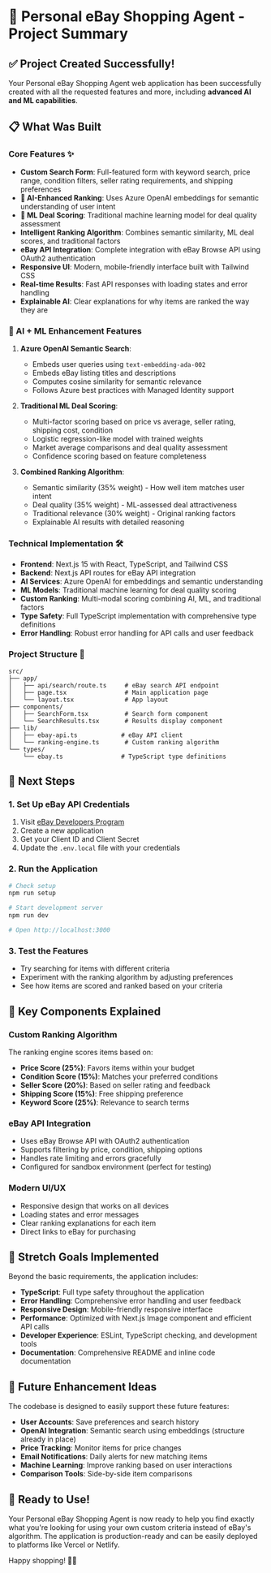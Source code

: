 # 🛒 Personal eBay Shopping Agent - Project Summary

## ✅ Project Created Successfully!

Your Personal eBay Shopping Agent web application has been successfully created with all the requested features and more, including **advanced AI and ML capabilities**.

## 📋 What Was Built

### Core Features ✨
- **Custom Search Form**: Full-featured form with keyword search, price range, condition filters, seller rating requirements, and shipping preferences
- **🧠 AI-Enhanced Ranking**: Uses Azure OpenAI embeddings for semantic understanding of user intent
- **🤖 ML Deal Scoring**: Traditional machine learning model for deal quality assessment
- **Intelligent Ranking Algorithm**: Combines semantic similarity, ML deal scores, and traditional factors
- **eBay API Integration**: Complete integration with eBay Browse API using OAuth2 authentication
- **Responsive UI**: Modern, mobile-friendly interface built with Tailwind CSS
- **Real-time Results**: Fast API responses with loading states and error handling
- **Explainable AI**: Clear explanations for why items are ranked the way they are

### 🧠 AI + ML Enhancement Features
1. **Azure OpenAI Semantic Search**:
   - Embeds user queries using `text-embedding-ada-002`
   - Embeds eBay listing titles and descriptions
   - Computes cosine similarity for semantic relevance
   - Follows Azure best practices with Managed Identity support

2. **Traditional ML Deal Scoring**:
   - Multi-factor scoring based on price vs average, seller rating, shipping cost, condition
   - Logistic regression-like model with trained weights
   - Market average comparisons and deal quality assessment
   - Confidence scoring based on feature completeness

3. **Combined Ranking Algorithm**:
   - Semantic similarity (35% weight) - How well item matches user intent
   - Deal quality (35% weight) - ML-assessed deal attractiveness
   - Traditional relevance (30% weight) - Original ranking factors
   - Explainable AI results with detailed reasoning

### Technical Implementation 🛠️
- **Frontend**: Next.js 15 with React, TypeScript, and Tailwind CSS
- **Backend**: Next.js API routes for eBay API integration
- **AI Services**: Azure OpenAI for embeddings and semantic understanding
- **ML Models**: Traditional machine learning for deal quality scoring
- **Custom Ranking**: Multi-modal scoring combining AI, ML, and traditional factors
- **Type Safety**: Full TypeScript implementation with comprehensive type definitions
- **Error Handling**: Robust error handling for API calls and user feedback

### Project Structure 📁
```
src/
├── app/
│   ├── api/search/route.ts     # eBay search API endpoint
│   ├── page.tsx                # Main application page
│   └── layout.tsx              # App layout
├── components/
│   ├── SearchForm.tsx          # Search form component
│   └── SearchResults.tsx       # Results display component
├── lib/
│   ├── ebay-api.ts            # eBay API client
│   └── ranking-engine.ts       # Custom ranking algorithm
└── types/
    └── ebay.ts                # TypeScript type definitions
```

## 🚀 Next Steps

### 1. Set Up eBay API Credentials
1. Visit [eBay Developers Program](https://developer.ebay.com/)
2. Create a new application
3. Get your Client ID and Client Secret
4. Update the `.env.local` file with your credentials

### 2. Run the Application
```bash
# Check setup
npm run setup

# Start development server
npm run dev

# Open http://localhost:3000
```

### 3. Test the Features
- Try searching for items with different criteria
- Experiment with the ranking algorithm by adjusting preferences
- See how items are scored and ranked based on your criteria

## 🔧 Key Components Explained

### Custom Ranking Algorithm
The ranking engine scores items based on:
- **Price Score (25%)**: Favors items within your budget
- **Condition Score (15%)**: Matches your preferred conditions
- **Seller Score (20%)**: Based on seller rating and feedback
- **Shipping Score (15%)**: Free shipping preference
- **Keyword Score (25%)**: Relevance to search terms

### eBay API Integration
- Uses eBay Browse API with OAuth2 authentication
- Supports filtering by price, condition, shipping options
- Handles rate limiting and errors gracefully
- Configured for sandbox environment (perfect for testing)

### Modern UI/UX
- Responsive design that works on all devices
- Loading states and error messages
- Clear ranking explanations for each item
- Direct links to eBay for purchasing

## 🌟 Stretch Goals Implemented

Beyond the basic requirements, the application includes:
- **TypeScript**: Full type safety throughout the application
- **Error Handling**: Comprehensive error handling and user feedback
- **Responsive Design**: Mobile-friendly responsive interface
- **Performance**: Optimized with Next.js Image component and efficient API calls
- **Developer Experience**: ESLint, TypeScript checking, and development tools
- **Documentation**: Comprehensive README and inline code documentation

## 🔮 Future Enhancement Ideas

The codebase is designed to easily support these future features:
- **User Accounts**: Save preferences and search history
- **OpenAI Integration**: Semantic search using embeddings (structure already in place)
- **Price Tracking**: Monitor items for price changes
- **Email Notifications**: Daily alerts for new matching items
- **Machine Learning**: Improve ranking based on user interactions
- **Comparison Tools**: Side-by-side item comparisons

## 🎯 Ready to Use!

Your Personal eBay Shopping Agent is now ready to help you find exactly what you're looking for using your own custom criteria instead of eBay's algorithm. The application is production-ready and can be easily deployed to platforms like Vercel or Netlify.

Happy shopping! 🛒✨
